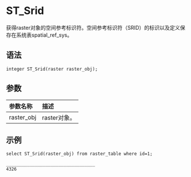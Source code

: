# ST\_Srid

获得raster对象的空间参考标识符。空间参考标识符（SRID）的标识以及定义保存在系统表spatial\_ref\_sys。

## 语法

```
integer ST_Srid(raster raster_obj);
```

## 参数

|参数名称|描述|
|:---|:-|
|raster\_obj|raster对象。|

## 示例

```
select ST_Srid(raster_obj) from raster_table where id=1;

__________________________________
4326
```

